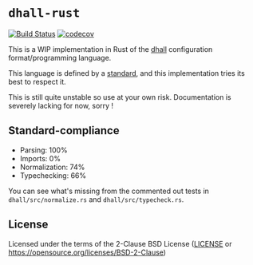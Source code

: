 # `dhall-rust`

[![Build Status](https://travis-ci.org/Nadrieril/dhall-rust.svg?branch=master)](https://travis-ci.org/Nadrieril/dhall-rust)
[![codecov](https://codecov.io/gh/Nadrieril/dhall-rust/branch/master/graph/badge.svg)](https://codecov.io/gh/Nadrieril/dhall-rust)

This is a WIP implementation in Rust of the [dhall](https://dhall-lang.org) configuration format/programming language.

This language is defined by a [standard](https://github.com/dhall-lang/dhall-lang), and this implementation tries its best to respect it.

This is still quite unstable so use at your own risk. Documentation is severely lacking for now, sorry !

## Standard-compliance

- Parsing: 100%
- Imports: 0%
- Normalization: 74%
- Typechecking: 66%

You can see what's missing from the commented out tests in `dhall/src/normalize.rs` and `dhall/src/typecheck.rs`.

## License

Licensed under the terms of the 2-Clause BSD License ([LICENSE](LICENSE) or
https://opensource.org/licenses/BSD-2-Clause)
